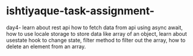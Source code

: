 # ishtiyaque-task-assignment-

day4-
learn about rest api how to fetch data from api using async await,
how to use locale storage to store data like array of an object,
learn about usestate hook to change state,
filter method to filter out the array,
how to delete an element from an array.

